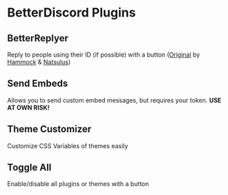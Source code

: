 # BetterDiscord Plugins
## BetterReplyer
Reply to people using their ID (if possible) with a button ([Original](https://github.com/cosmicsalad/Discord-Themes-and-Plugins/blob/master/plugins/replyer.plugin.js) by [Hammock](https://github.com/cosmicsala) & [Natsulus](https://github.com/Delivator))

## Send Embeds
Allows you to send custom embed messages, but requires your token. **USE AT OWN RISK!**

## Theme Customizer
Customize CSS Variables of themes easily

## Toggle All
Enable/disable all plugins or themes with a button
